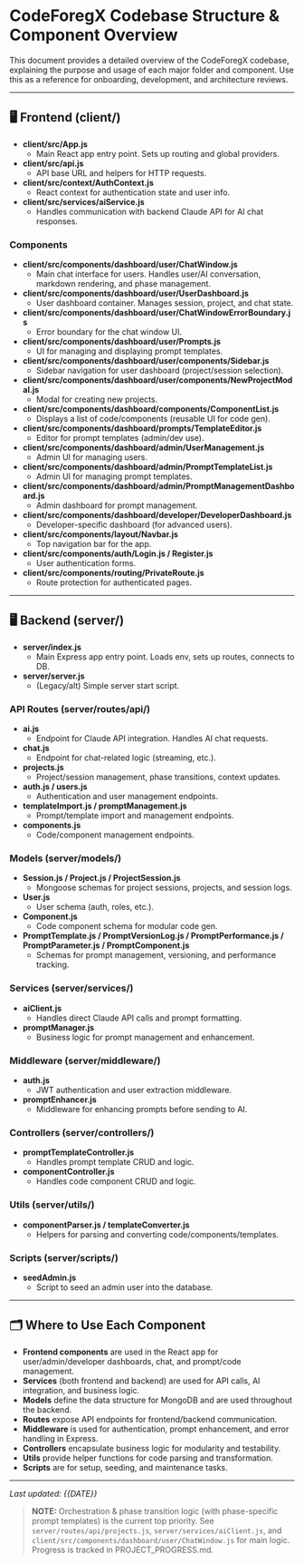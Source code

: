 # CodeForegX Codebase Structure & Component Overview

This document provides a detailed overview of the CodeForegX codebase, explaining the purpose and usage of each major folder and component. Use this as a reference for onboarding, development, and architecture reviews.

---

## 🖥️ Frontend (client/)

- **client/src/App.js**
  - Main React app entry point. Sets up routing and global providers.
- **client/src/api.js**
  - API base URL and helpers for HTTP requests.
- **client/src/context/AuthContext.js**
  - React context for authentication state and user info.
- **client/src/services/aiService.js**
  - Handles communication with backend Claude API for AI chat responses.

### Components
- **client/src/components/dashboard/user/ChatWindow.js**
  - Main chat interface for users. Handles user/AI conversation, markdown rendering, and phase management.
- **client/src/components/dashboard/user/UserDashboard.js**
  - User dashboard container. Manages session, project, and chat state.
- **client/src/components/dashboard/user/ChatWindowErrorBoundary.js**
  - Error boundary for the chat window UI.
- **client/src/components/dashboard/user/Prompts.js**
  - UI for managing and displaying prompt templates.
- **client/src/components/dashboard/user/components/Sidebar.js**
  - Sidebar navigation for user dashboard (project/session selection).
- **client/src/components/dashboard/user/components/NewProjectModal.js**
  - Modal for creating new projects.
- **client/src/components/dashboard/components/ComponentList.js**
  - Displays a list of code/components (reusable UI for code gen).
- **client/src/components/dashboard/prompts/TemplateEditor.js**
  - Editor for prompt templates (admin/dev use).
- **client/src/components/dashboard/admin/UserManagement.js**
  - Admin UI for managing users.
- **client/src/components/dashboard/admin/PromptTemplateList.js**
  - Admin UI for managing prompt templates.
- **client/src/components/dashboard/admin/PromptManagementDashboard.js**
  - Admin dashboard for prompt management.
- **client/src/components/dashboard/developer/DeveloperDashboard.js**
  - Developer-specific dashboard (for advanced users).
- **client/src/components/layout/Navbar.js**
  - Top navigation bar for the app.
- **client/src/components/auth/Login.js / Register.js**
  - User authentication forms.
- **client/src/components/routing/PrivateRoute.js**
  - Route protection for authenticated pages.

---

## 🖥️ Backend (server/)

- **server/index.js**
  - Main Express app entry point. Loads env, sets up routes, connects to DB.
- **server/server.js**
  - (Legacy/alt) Simple server start script.

### API Routes (server/routes/api/)
- **ai.js**
  - Endpoint for Claude API integration. Handles AI chat requests.
- **chat.js**
  - Endpoint for chat-related logic (streaming, etc.).
- **projects.js**
  - Project/session management, phase transitions, context updates.
- **auth.js / users.js**
  - Authentication and user management endpoints.
- **templateImport.js / promptManagement.js**
  - Prompt/template import and management endpoints.
- **components.js**
  - Code/component management endpoints.

### Models (server/models/)
- **Session.js / Project.js / ProjectSession.js**
  - Mongoose schemas for project sessions, projects, and session logs.
- **User.js**
  - User schema (auth, roles, etc.).
- **Component.js**
  - Code component schema for modular code gen.
- **PromptTemplate.js / PromptVersionLog.js / PromptPerformance.js / PromptParameter.js / PromptComponent.js**
  - Schemas for prompt management, versioning, and performance tracking.

### Services (server/services/)
- **aiClient.js**
  - Handles direct Claude API calls and prompt formatting.
- **promptManager.js**
  - Business logic for prompt management and enhancement.

### Middleware (server/middleware/)
- **auth.js**
  - JWT authentication and user extraction middleware.
- **promptEnhancer.js**
  - Middleware for enhancing prompts before sending to AI.

### Controllers (server/controllers/)
- **promptTemplateController.js**
  - Handles prompt template CRUD and logic.
- **componentController.js**
  - Handles code component CRUD and logic.

### Utils (server/utils/)
- **componentParser.js / templateConverter.js**
  - Helpers for parsing and converting code/components/templates.

### Scripts (server/scripts/)
- **seedAdmin.js**
  - Script to seed an admin user into the database.

---

## 🗂️ Where to Use Each Component
- **Frontend components** are used in the React app for user/admin/developer dashboards, chat, and prompt/code management.
- **Services** (both frontend and backend) are used for API calls, AI integration, and business logic.
- **Models** define the data structure for MongoDB and are used throughout the backend.
- **Routes** expose API endpoints for frontend/backend communication.
- **Middleware** is used for authentication, prompt enhancement, and error handling in Express.
- **Controllers** encapsulate business logic for modularity and testability.
- **Utils** provide helper functions for code parsing and transformation.
- **Scripts** are for setup, seeding, and maintenance tasks.

---

_Last updated: {{DATE}}_

> **NOTE:** Orchestration & phase transition logic (with phase-specific prompt templates) is the current top priority. See `server/routes/api/projects.js`, `server/services/aiClient.js`, and `client/src/components/dashboard/user/ChatWindow.js` for main logic. Progress is tracked in PROJECT_PROGRESS.md. 